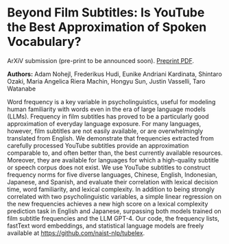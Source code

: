 # Beyond Film Subtitles: Is YouTube the Best Approximation of Spoken Vocabulary?

ArXiV submission (pre-print to be announced soon). [Preprint PDF](tubelex-arxiv-submission-v1.pdf).

**Authors:** Adam Nohejl, Frederikus Hudi, Eunike Andriani Kardinata, Shintaro Ozaki, Maria Angelica Riera Machin, Hongyu Sun, Justin Vasselli, Taro Watanabe

Word frequency is a key variable in psycholinguistics, useful for modeling
human familiarity with words even in the era of large language models (LLMs).
Frequency in film subtitles has proved to be a particularly good approximation
of everyday language exposure. For many languages, however, film subtitles are
not easily available, or are overwhelmingly translated from English. We
demonstrate that frequencies extracted from carefully processed YouTube
subtitles provide an approximation comparable to, and often better than, the
best currently available resources. Moreover, they are available for languages
for which a high-quality subtitle or speech corpus does not exist. We use
YouTube subtitles to construct frequency norms for five diverse languages,
Chinese, English, Indonesian, Japanese, and Spanish, and evaluate their
correlation with lexical decision time, word familiarity, and lexical
complexity. In addition to being strongly correlated with two psycholinguistic
variables, a simple linear regression on the new frequencies achieves a new
high score on a lexical complexity prediction task in English and Japanese,
surpassing both models trained on film subtitle frequencies and the LLM GPT-4.
Our code, the frequency lists, fastText word embeddings, and statistical
language models are freely available at https://github.com/naist-nlp/tubelex.

